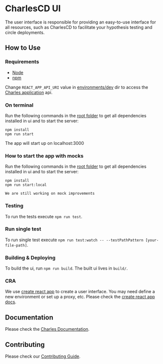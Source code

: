 # CharlesCD UI

The user interface is responsible for providing an easy-to-use interface for all resources, such as CharlesCD to facilitate your hypothesis testing and circle deployments.

## How to Use

### Requirements

- [Node]
- [npm]

Change `REACT_APP_API_URI` value in [environments/dev] dir to access the [Charles application] api.

### On terminal

Run the following commands in the [root folder] to get all dependencies installed in ui and to start the server:

```
npm install
npm run start
```

The app will start up on localhost:3000

### How to start the app with mocks

Run the following commands in the [root folder] to get all dependencies installed in ui and to start the server:

```
npm install
npm run start:local
```

`We are still working on mock improvements`

### Testing

To run the tests execute `npm run test`.

### Run single test

To run single test execute `npm run test:watch -- --testPathPattern [your-file-path]`.

### Building & Deploying

To build the ui, run `npm run build`. The built ui lives in `build/`.

### CRA

We use [create react app] to create a user interface. You may need define a new environment or set up a proxy, etc. Please check the [create react app docs].

## Documentation

Please check the [Charles Documentation].

## Contributing

Please check our [Contributing Guide].

[node]: https://nodejs.org/en/download
[npm]: https://www.npmjs.com/
[environments/dev]: ./environments/dev
[charles application]: https://github.com/ZupIT/charlescd/tree/master/moove
[root folder]: ./
[create react app]: https://create-react-app.dev/
[create react app docs]: https://create-react-app.dev/docs/getting-started
[charles documentation]: https://docs.charlescd.io/
[contributing guide]: https://docs.charlescd.io/
